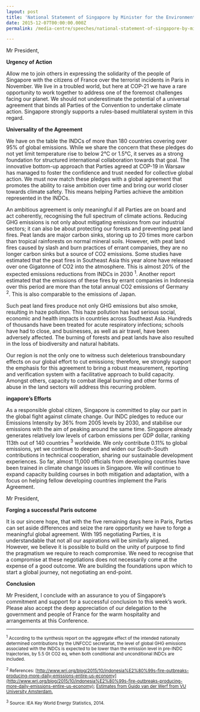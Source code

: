 ```yaml
---
layout: post
title: 'National Statement of Singapore by Minister for the Environment and Water Resources, Masagos Zulkifli, at the UNFCCC COP-21 High Level Segment, 7 December 2015, Paris, France'
date: 2015-12-07T00:00:00.000Z
permalink: /media-centre/speeches/national-statement-of-singapore-by-minister-for-the-environment-and-water-resources-masagos-zulkifli-at-the-unfccc-cop-21-high-level-segment-7-december-2015-paris-france

---
```



Mr President,  

**Urgency of Action**

Allow me to join others in expressing the solidarity of the people of Singapore with the citizens of France over the terrorist incidents in Paris in November. We live in a troubled world, but here at COP-21 we have a rare opportunity to work together to address one of the foremost challenges facing our planet. We should not underestimate the potential of a universal agreement that binds all Parties of the Convention to undertake climate action.  Singapore strongly supports a rules-based multilateral system in this regard. 

**Universality of the Agreement**

We have on the table the INDCs of more than 180 countries covering over 95% of global emissions. While we share the concern that these pledges do not yet limit temperature rise to below 2°C or 1.5°C, it serves as a strong foundation for structured international collaboration towards that goal. The innovative bottom-up approach that Parties agreed at COP-19 in Warsaw has managed to foster the confidence and trust needed for collective global action. We must now match these pledges with a global agreement that promotes the ability to raise ambition over time and bring our world closer towards climate safety. This means helping Parties achieve the ambition represented in the INDCs. 

An ambitious agreement is only meaningful if all Parties are on board and act coherently, recognising the full spectrum of climate actions. Reducing GHG emissions is not only about mitigating emissions from our industrial sectors; it can also be about protecting our forests and preventing peat land fires.  Peat lands are major carbon sinks, storing up to 20 times more carbon than tropical rainforests on normal mineral soils. However, with peat land fires caused by slash and burn practices of errant companies, they are no longer carbon sinks but a source of CO2 emissions. Some studies have estimated that the peat fires in Southeast Asia this year alone have released over one Gigatonne of CO2 into the atmosphere. This is almost 20% of the expected emissions reductions from INDCs in 2030 <sup>1</sup>. Another report estimated that the emissions of these fires by errant companies in Indonesia over this period are more than the total annual CO2 emissions of Germany <sup>2</sup>. This is also comparable to the emissions of Japan.

Such peat land fires produce not only GHG emissions but also smoke, resulting in haze pollution. This haze pollution has had serious social, economic and health impacts in countries across Southeast Asia. Hundreds of thousands have been treated for acute respiratory infections; schools have had to close, and businesses, as well as air travel, have been adversely affected. The burning of forests and peat lands have also resulted in the loss of biodiversity and natural habitats.

Our region is not the only one to witness such deleterious transboundary effects on our global effort to cut emissions; therefore, we strongly support the emphasis for this agreement to bring a robust measurement, reporting and verification system with a facilitative approach to build capacity.  Amongst others, capacity to combat illegal burning and other forms of abuse in the land sectors will address this recurring problem.

**ingapore’s Efforts**

As a responsible global citizen, Singapore is committed to play our part in the global fight against climate change. Our INDC pledges to reduce our Emissions Intensity by 36% from 2005 levels by 2030, and stabilise our emissions with the aim of peaking around the same time.  Singapore already generates relatively low levels of carbon emissions per GDP dollar, ranking 113th out of 140 countries <sup>3</sup> worldwide. We only contribute 0.11% to global emissions, yet we continue to deepen and widen our South-South contributions in technical cooperation, sharing our sustainable development experiences. So far, almost 11,000 officials from developing countries have been trained in climate change issues in Singapore. We will continue to expand capacity building courses in both mitigation and adaptation, with a focus on helping fellow developing countries implement the Paris Agreement. 

Mr President,  

**Forging a successful Paris outcome**

It is our sincere hope, that with the five remaining days here in Paris, Parties can set aside differences and seize the rare opportunity we have to forge a meaningful global agreement. With 195 negotiating Parties, it is understandable that not all our aspirations will be similarly aligned.  However, we believe it is possible to build on the unity of purpose to find the pragmatism we require to reach compromise. We need to recognise that a compromise at these negotiations does not necessarily come at the expense of a good outcome. We are building the foundations upon which to start a global journey, not negotiating an end-point.

**Conclusion**                      

Mr President, I conclude with an assurance to you of Singapore’s commitment and support for a successful conclusion to this week’s work. Please also accept the deep appreciation of our delegation to the government and people of France for the warm hospitality and arrangements at this Conference.

---
 
<sub><sup>1</sup> According to the synthesis report on the aggregate effect of the intended nationally determined contributions by the UNFCCC secretariat, the level of global GHG emissions associated with the INDCs is expected to be lower than the emission level in pre-INDC trajectories, by 5.5 Gt CO2 eq, when both conditional and unconditional INDCs are included.</sub>

<sub><sup>2</sup> References: [http://www.wri.org/blog/2015/10/indonesia%E2%80%99s-fire-outbreaks-producing-more-daily-emissions-entire-us-economy](http://www.wri.org/blog/2015/10/indonesia%E2%80%99s-fire-outbreaks-producing-more-daily-emissions-entire-us-economy); [Estimates from Guido van der Werf from VU University Amsterdam.](https://www.washingtonpost.com/news/energy-environment/wp/2015/10/20/fueled-by-el-nino-carbon-emissions-from-indonesian-peat-fires-are-rising-fast/)</sub>

<sub><sup>3</sup> Source: IEA Key World Energy Statistics, 2014.</sub>


